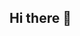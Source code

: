 ## Hi there 👋

<!--
**irenebosque25/irenebosque25** is a ✨ _special_ ✨ repository because its `README.md` (this file) appears on your GitHub profile.
buenos dias
Here are some ideas to get you started:

- 🔭 I’m currently working on ...
- 🌱 I’m currently learning ...
- 👯 I’m looking to collaborate on ...
- 🤔 I’m looking for help with ...
- 💬 Ask me about ...
- 📫 How to reach me: ...
- 😄 Pronouns: ...
- ⚡ Fun fact: ...
-->
